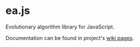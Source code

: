 ea.js
=====

Evolutionary algorithm library for JavaScript.

Documentation can be found in project's <a href="https://github.com/matko132/ea.js/wiki">wiki pages</a>.
